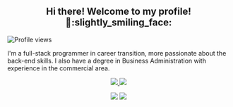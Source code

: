 <h2 align='center'>
Hi there! Welcome to my profile! 👋:slightly_smiling_face:
</h2>

<!-- Profile Views Counter -->
![Profile views](https://gpvc.arturio.dev/prgalhardo?v=3)

<p>I'm a full-stack programmer in career transition, more passionate about the back-end skills. I also have a degree in Business Administration with experience in the commercial area.</p>

<p align="center">
 <a href="https://www.linkedin.com/in/prgalhardo/" >
  <img src="https://img.shields.io/badge/LinkedIn-0077B5?style=for-the-badge&logo=linkedin&logoColor=white" />
 </a>
<a href="mailto:priscilacds_100@yahoo.com.br">
<img src="https://img.shields.io/badge/priscilacds_100@yahoo.com.br-993399?style=for-the-badge&logo=yahoo&logoColor=white" />
</a>
</p>
<p align='center'>
<img src="https://github-readme-stats.vercel.app/api?username=prgalhardo&show_icons=true&theme=default" />
<img src='https://github-readme-stats.vercel.app/api/top-langs/?username=prgalhardo&layout=compact'>
</p>
